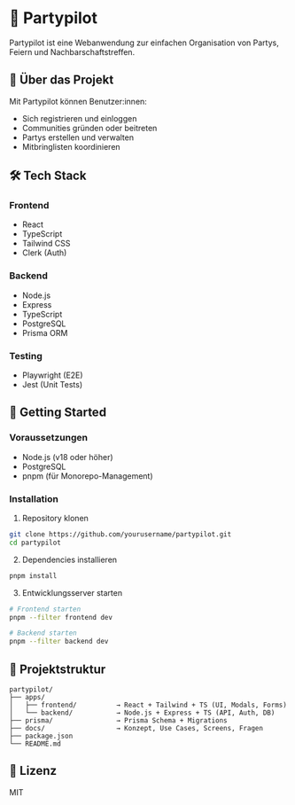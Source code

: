 # 🚀 Partypilot

Partypilot ist eine Webanwendung zur einfachen Organisation von Partys, Feiern und Nachbarschaftstreffen.

## 📝 Über das Projekt

Mit Partypilot können Benutzer:innen:
- Sich registrieren und einloggen
- Communities gründen oder beitreten
- Partys erstellen und verwalten
- Mitbringlisten koordinieren

## 🛠 Tech Stack

### Frontend
- React
- TypeScript
- Tailwind CSS
- Clerk (Auth)

### Backend
- Node.js
- Express
- TypeScript
- PostgreSQL
- Prisma ORM

### Testing
- Playwright (E2E)
- Jest (Unit Tests)

## 🚀 Getting Started

### Voraussetzungen
- Node.js (v18 oder höher)
- PostgreSQL
- pnpm (für Monorepo-Management)

### Installation

1. Repository klonen
```bash
git clone https://github.com/yourusername/partypilot.git
cd partypilot
```

2. Dependencies installieren
```bash
pnpm install
```

3. Entwicklungsserver starten
```bash
# Frontend starten
pnpm --filter frontend dev

# Backend starten
pnpm --filter backend dev
```

## 📁 Projektstruktur

```
partypilot/
├── apps/
│   ├── frontend/          → React + Tailwind + TS (UI, Modals, Forms)
│   └── backend/           → Node.js + Express + TS (API, Auth, DB)
├── prisma/                → Prisma Schema + Migrations
├── docs/                  → Konzept, Use Cases, Screens, Fragen
├── package.json          
└── README.md
```

## 📄 Lizenz

MIT